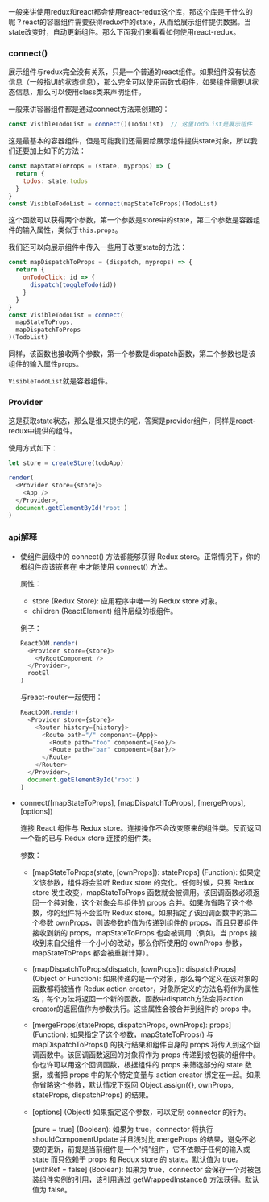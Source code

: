 一般来讲使用redux和react都会使用react-redux这个库，那这个库是干什么的呢？react的容器组件需要获得redux中的state，从而给展示组件提供数据。当state改变时，自动更新组件。那么下面我们来看看如何使用react-redux。

### connect()

展示组件与redux完全没有关系，只是一个普通的react组件。如果组件没有状态信息（一般指UI的状态信息），那么完全可以使用函数式组件，如果组件需要UI状态信息，那么可以使用class类来声明组件。

一般来讲容器组件都是通过connect方法来创建的：

```js
const VisibleTodoList = connect()(TodoList)  // 这里TodoList是展示组件
```

这是最基本的容器组件，但是可能我们还需要给展示组件提供state对象，所以我们还要加上如下的方法：

```js
const mapStateToProps = (state, myprops) => {
  return {
    todos: state.todos
  }
}
const VisibleTodoList = connect(mapStateToProps)(TodoList)
```

这个函数可以获得两个参数，第一个参数是store中的state，第二个参数是容器组件的输入属性，类似于`this.props`。

我们还可以向展示组件中传入一些用于改变state的方法：

```js
const mapDispatchToProps = (dispatch, myprops) => {
  return {
    onTodoClick: id => {
      dispatch(toggleTodo(id))
    }
  }
}
const VisibleTodoList = connect(
  mapStateToProps,
  mapDispatchToProps
)(TodoList)
```

同样，该函数也接收两个参数，第一个参数是dispatch函数，第二个参数也是该组件的输入属性`props`。

`VisibleTodoList`就是容器组件。

### Provider

这是获取state状态，那么是谁来提供的呢，答案是provider组件，同样是react-redux中提供的组件。

使用方式如下：

```js
let store = createStore(todoApp)

render(
  <Provider store={store}>
    <App />
  </Provider>,
  document.getElementById('root')
)
```

### api解释

- <Provider store>

  <Provider store> 使组件层级中的 connect() 方法都能够获得 Redux store。正常情况下，你的根组件应该嵌套在 <Provider> 中才能使用 connect() 方法。

  属性：

  - store (Redux Store): 应用程序中唯一的 Redux store 对象。
  - children (ReactElement) 组件层级的根组件。

  例子：

  ```js
  ReactDOM.render(
    <Provider store={store}>
      <MyRootComponent />
    </Provider>,
    rootEl
  )
  ```

  与react-router一起使用：

  ```js
  ReactDOM.render(
    <Provider store={store}>
      <Router history={history}>
        <Route path="/" component={App}>
          <Route path="foo" component={Foo}/>
          <Route path="bar" component={Bar}/>
        </Route>
      </Router>
    </Provider>,
    document.getElementById('root')
  )
  ```

- connect([mapStateToProps], [mapDispatchToProps], [mergeProps], [options])

  连接 React 组件与 Redux store。连接操作不会改变原来的组件类。反而返回一个新的已与 Redux store 连接的组件类。

  参数：

  - [mapStateToProps(state, [ownProps]): stateProps] (Function): 如果定义该参数，组件将会监听 Redux store 的变化。任何时候，只要 Redux store 发生改变，mapStateToProps 函数就会被调用。该回调函数必须返回一个纯对象，这个对象会与组件的 props 合并。如果你省略了这个参数，你的组件将不会监听 Redux store。如果指定了该回调函数中的第二个参数 ownProps，则该参数的值为传递到组件的 props，而且只要组件接收到新的 props，mapStateToProps 也会被调用（例如，当 props 接收到来自父组件一个小小的改动，那么你所使用的 ownProps 参数，mapStateToProps 都会被重新计算）。

  - [mapDispatchToProps(dispatch, [ownProps]): dispatchProps] (Object or Function): 如果传递的是一个对象，那么每个定义在该对象的函数都将被当作 Redux action creator，对象所定义的方法名将作为属性名；每个方法将返回一个新的函数，函数中dispatch方法会将action creator的返回值作为参数执行。这些属性会被合并到组件的 props 中。

  - [mergeProps(stateProps, dispatchProps, ownProps): props] (Function): 如果指定了这个参数，mapStateToProps() 与 mapDispatchToProps() 的执行结果和组件自身的 props 将传入到这个回调函数中。该回调函数返回的对象将作为 props 传递到被包装的组件中。你也许可以用这个回调函数，根据组件的 props 来筛选部分的 state 数据，或者把 props 中的某个特定变量与 action creator 绑定在一起。如果你省略这个参数，默认情况下返回 Object.assign({}, ownProps, stateProps, dispatchProps) 的结果。

  - [options] (Object) 如果指定这个参数，可以定制 connector 的行为。

    [pure = true] (Boolean): 如果为 true，connector 将执行 shouldComponentUpdate 并且浅对比 mergeProps 的结果，避免不必要的更新，前提是当前组件是一个“纯”组件，它不依赖于任何的输入或 state 而只依赖于 props 和 Redux store 的 state。默认值为 true。
    [withRef = false] (Boolean): 如果为 true，connector 会保存一个对被包装组件实例的引用，该引用通过 getWrappedInstance() 方法获得。默认值为 false。
